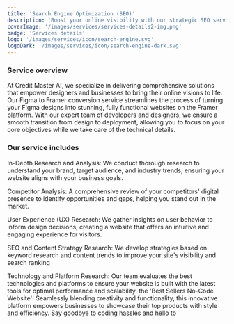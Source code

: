 ```yaml
---
title: 'Search Engine Optimization (SEO)'
description: 'Boost your online visibility with our strategic SEO services. We optimize your site to rank higher on search engines and attract more organic traffic.'
coverImage: '/images/services/services-details2-img.png'
badge: 'Services details'
logo: '/images/services/icon/search-engine.svg'
logoDark: '/images/services/icon/search-engine-dark.svg'
---
```


### Service overview

At Credit Master AI, we specialize in delivering comprehensive solutions that empower designers and businesses to bring their online visions to life. Our Figma to Framer conversion service streamlines the process of turning your Figma designs into stunning, fully functional websites on the Framer platform. With our expert team of developers and designers, we ensure a smooth transition from design to deployment, allowing you to focus on your core objectives while we take care of the technical details.

### Our service includes

In-Depth Research and Analysis: We conduct thorough research to understand your brand, target audience, and industry trends, ensuring your website aligns with your business goals.

Competitor Analysis: A comprehensive review of your competitors' digital presence to identify opportunities and gaps, helping you stand out in the market.

User Experience (UX) Research: We gather insights on user behavior to inform design decisions, creating a website that offers an intuitive and engaging experience for visitors.

SEO and Content Strategy Research: We develop strategies based on keyword research and content trends to improve your site's visibility and search ranking

Technology and Platform Research: Our team evaluates the best technologies and platforms to ensure your website is built with the latest tools for optimal performance and scalability. the 'Best Sellers No-Code Website'! Seamlessly blending creativity and functionality, this innovative platform empowers businesses to showcase their top products with style and efficiency. Say goodbye to coding hassles and hello to

